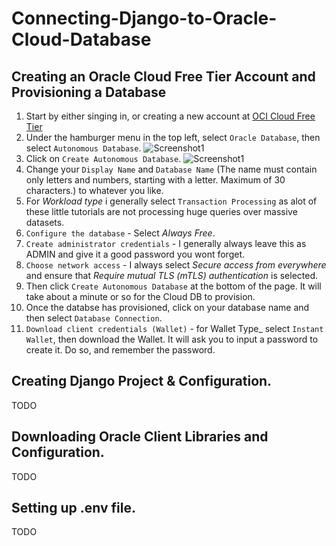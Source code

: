 # Connecting-Django-to-Oracle-Cloud-Database
## Creating an Oracle Cloud Free Tier Account and Provisioning a Database

1. Start by either singing in, or creating a new account at [OCI Cloud Free Tier](https://www.oracle.com/ca-en/cloud/free/)
2. Under the hamburger menu in the top left, select `Oracle Database`, then select `Autonomous Database`.
![Screenshot1](../assets/img1.png?raw=true)
3. Click on `Create Autonomous Database`.
![Screenshot1](../assets/img1.png?raw=true)
4. Change your `Display Name` and `Database Name` (The name must contain only letters and numbers, starting with a letter. Maximum of 30 characters.) to whatever you like.
5. For _Workload type_ i generally select `Transaction Processing` as alot of these little tutorials are not processing huge queries over massive datasets.
6. `Configure the database` - Select _Always Free_.
7. `Create administrator credentials` - I generally always leave this as ADMIN and give it a good password you wont forget.
8. `Choose network access` - I always select _Secure access from everywhere_ and ensure that _Require mutual TLS (mTLS) authentication_ is selected.
9. Then click `Create Autonomous Database` at the bottom of the page. It will take about a minute or so for the Cloud DB to provision.
10. Once the databse has provisioned, click on your database name and then select `Database Connection`.
11. `Download client credentials (Wallet)` - for Wallet Type_ select `Instant Wallet`, then download the Wallet. It will ask you to input a password to create it. Do so, and remember the password.

## Creating Django Project & Configuration.
TODO

## Downloading Oracle Client Libraries and Configuration.
TODO

## Setting up .env file.
TODO